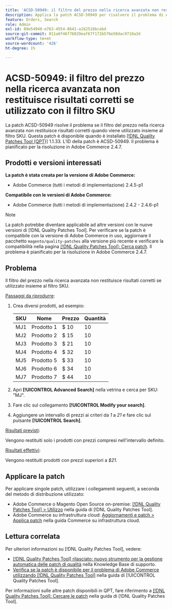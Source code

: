 ```yaml
---
title: 'ACSD-50949: il filtro del prezzo nella ricerca avanzata non restituisce risultati corretti se utilizzato insieme al filtro SKU'
description: Applica la patch ACSD-50949 per risolvere il problema di Adobe Commerce, in cui il filtro del prezzo nella ricerca avanzata non restituisce risultati corretti se utilizzato insieme al filtro SKU.
feature: Orders, Search
role: Admin
exl-id: 89e54940-e763-4554-8641-a162516bcabd
source-git-commit: 011a6f46f76029eaf67f172b576e58dac9710a3d
workflow-type: tm+mt
source-wordcount: '426'
ht-degree: 1%

---
```


# ACSD-50949: il filtro del prezzo nella ricerca avanzata non restituisce risultati corretti se utilizzato con il filtro SKU

La patch ACSD-50949 risolve il problema se il filtro del prezzo nella ricerca avanzata non restituisce risultati corretti quando viene utilizzato insieme al filtro SKU. Questa patch è disponibile quando è installato [[!DNL Quality Patches Tool (QPT)]](https://experienceleague.adobe.com/en/docs/commerce-operations/tools/quality-patches-tool/quality-patches-tool-to-self-serve-quality-patches) 1.1.33. L’ID della patch è ACSD-50949. Il problema è pianificato per la risoluzione in Adobe Commerce 2.4.7.

## Prodotti e versioni interessati

**La patch è stata creata per la versione di Adobe Commerce:**

* Adobe Commerce (tutti i metodi di implementazione) 2.4.5-p1

**Compatibile con le versioni di Adobe Commerce:**

* Adobe Commerce (tutti i metodi di implementazione) 2.4.2 - 2.4.6-p1

>[!NOTE]
>
>La patch potrebbe diventare applicabile ad altre versioni con le nuove versioni di [!DNL Quality Patches Tool]. Per verificare se la patch è compatibile con la versione di Adobe Commerce in uso, aggiornare il pacchetto `magento/quality-patches` alla versione più recente e verificare la compatibilità nella pagina [[!DNL Quality Patches Tool]: Cerca patch](<https://experienceleague.adobe.com/tools/commerce-quality-patches/index.html>). Il problema è pianificato per la risoluzione in Adobe Commerce 2.4.7.

## Problema

Il filtro del prezzo nella ricerca avanzata non restituisce risultati corretti se utilizzato insieme al filtro SKU.

<u>Passaggi da riprodurre</u>:

1. Crea diversi prodotti, ad esempio:

   | SKU | Nome | Prezzo | Quantità |
   |-----|-----------|-------|----------|
   | MJ1 | Prodotto 1 | $ 10 | 10 |
   | MJ2 | Prodotto 2 | $ 15 | 10 |
   | MJ3 | Prodotto 3 | $ 21 | 10 |
   | MJ4 | Prodotto 4 | $ 32 | 10 |
   | MJ5 | Prodotto 5 | $ 33 | 10 |
   | MJ6 | Prodotto 6 | $ 34 | 10 |
   | MJ7 | Prodotto 7 | $ 44 | 10 |

1. Apri **[!UICONTROL Advanced Search]** nella vetrina e cerca per SKU: &quot;MJ&quot;.
1. Fare clic sul collegamento **[!UICONTROL Modify your search]**.
1. Aggiungere un intervallo di prezzi ai criteri da *1* a *21* e fare clic sul pulsante **[!UICONTROL Search]**.

<u>Risultati previsti</u>:

Vengono restituiti solo i prodotti con prezzi compresi nell&#39;intervallo definito.

<u>Risultati effettivi</u>:

Vengono restituiti prodotti con prezzi superiori a *$21*.

## Applicare la patch

Per applicare singole patch, utilizzare i collegamenti seguenti, a seconda del metodo di distribuzione utilizzato:

* Adobe Commerce o Magento Open Source on-premise: [[!DNL Quality Patches Tool] > Utilizzo](/help/tools/quality-patches-tool/usage.md) nella guida di [!DNL Quality Patches Tool].
* Adobe Commerce su infrastruttura cloud: [Aggiornamenti e patch > Applica patch](https://experienceleague.adobe.com/docs/commerce-cloud-service/user-guide/develop/upgrade/apply-patches.html) nella guida Commerce su infrastruttura cloud.

## Lettura correlata

Per ulteriori informazioni su [!DNL Quality Patches Tool], vedere:

* [[!DNL Quality Patches Tool] rilasciato: nuovo strumento per la gestione automatica delle patch di qualità](https://experienceleague.adobe.com/en/docs/commerce-operations/tools/quality-patches-tool/quality-patches-tool-to-self-serve-quality-patches) nella Knowledge Base di supporto.
* [Verifica se la patch è disponibile per il problema di Adobe Commerce utilizzando  [!DNL Quality Patches Tool]](/help/tools/quality-patches-tool/patches-available-in-qpt/check-patch-for-magento-issue-with-magento-quality-patches.md) nella guida di [!UICONTROL Quality Patches Tool].


Per informazioni sulle altre patch disponibili in QPT, fare riferimento a [[!DNL Quality Patches Tool]: Cercare le patch](<https://experienceleague.adobe.com/tools/commerce-quality-patches/index.html>) nella guida di [!DNL Quality Patches Tool].
